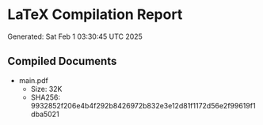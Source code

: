 # LaTeX Compilation Report
Generated: Sat Feb  1 03:30:45 UTC 2025
## Compiled Documents
- main.pdf
  - Size: 32K
  - SHA256: 9932852f206e4b4f292b8426972b832e3e12d81f1172d56e2f99619f1dba5021
